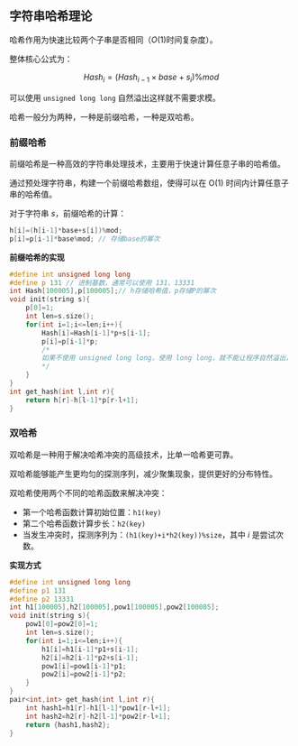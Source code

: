 ## 字符串哈希理论

哈希作用为快速比较两个子串是否相同（$O(1)$时间复杂度）。

整体核心公式为：

$$
Hash_i=(Hash_{i-1} \times base +s_i )\% mod
$$

可以使用 `unsigned long long` 自然溢出这样就不需要求模。

哈希一般分为两种，一种是前缀哈希，一种是双哈希。

### 前缀哈希

前缀哈希是一种高效的字符串处理技术，主要用于快速计算任意子串的哈希值。

通过预处理字符串，构建一个前缀哈希数组，使得可以在 O(1) 时间内计算任意子串的哈希值。

对于字符串 $s$，前缀哈希的计算：

```cpp
h[i]=(h[i-1]*base+s[i])%mod;
p[i]=p[i-1]*base%mod; // 存储base的幂次
```

**前缀哈希的实现**

```cpp
#define int unsigned long long
#define p 131 // 进制基数，通常可以使用 131、13331
int Hash[100005],p[100005];// h存储哈希值，p存储P的幂次
void init(string s){
	p[0]=1;
	int len=s.size();
	for(int i=1;i<=len;i++){
		Hash[i]=Hash[i-1]*p+s[i-1];
		p[i]=p[i-1]*p;
		/*
		如果不使用 unsigned long long，使用 long long，就不能让程序自然溢出，需要对数组进行取模。
		*/
	}
}
int get_hash(int l,int r){
	return h[r]-h[l-1]*p[r-l+1];
}
```

### 双哈希

双哈希是一种用于解决哈希冲突的高级技术，比单一哈希更可靠。

双哈希能够能产生更均匀的探测序列，减少聚集现象，提供更好的分布特性。

双哈希使用两个不同的哈希函数来解决冲突：

- 第一个哈希函数计算初始位置：`h1(key)`
- 第二个哈希函数计算步长：`h2(key)`
- 当发生冲突时，探测序列为：`(h1(key)+i*h2(key))%size`，其中 $i$ 是尝试次数。

**实现方式**

```cpp
#define int unsigned long long
#define p1 131
#define p2 13331
int h1[100005],h2[100005],pow1[100005],pow2[100005];
void init(string s){
	pow1[0]=pow2[0]=1;
	int len=s.size();
	for(int i=1;i<=len;i++){
		h1[i]=h1[i-1]*p1+s[i-1];
		h2[i]=h2[i-1]*p2+s[i-1];
		pow1[i]=pow1[i-1]*p1;
		pow2[i]=pow2[i-1]*p2;
	}
}
pair<int,int> get_hash(int l,int r){
	int hash1=h1[r]-h1[l-1]*pow1[r-l+1];
	int hash2=h2[r]-h2[l-1]*pow2[r-l+1];
	return {hash1,hash2};
}
```
